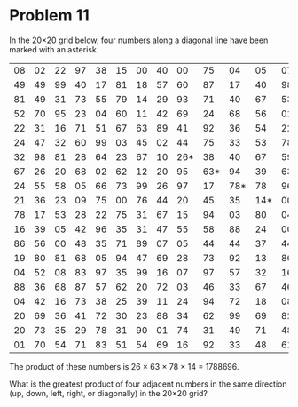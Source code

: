 # Problem 11

In the 20×20 grid below, four numbers along a diagonal line have been marked with an asterisk.

|   |   |   |   |   |   |   |   |   |   |   |   |   |   |   |   |   |   |   |   |
|---|---|---|---|---|---|---|---|---|---|---|---|---|---|---|---|---|---|---|---|
|08|02|22|97|38|15|00|40|00|75|04|05|07|78|52|12|50|77|91|08|
|49|49|99|40|17|81|18|57|60|87|17|40|98|43|69|48|04|56|62|00|
|81|49|31|73|55|79|14|29|93|71|40|67|53|88|30|03|49|13|36|65|
|52|70|95|23|04|60|11|42|69|24|68|56|01|32|56|71|37|02|36|91|
|22|31|16|71|51|67|63|89|41|92|36|54|22|40|40|28|66|33|13|80|
|24|47|32|60|99|03|45|02|44|75|33|53|78|36|84|20|35|17|12|50|
|32|98|81|28|64|23|67|10|26*|38|40|67|59|54|70|66|18|38|64|70|
|67|26|20|68|02|62|12|20|95|63*|94|39|63|08|40|91|66|49|94|21|
|24|55|58|05|66|73|99|26|97|17|78*|78|96|83|14|88|34|89|63|72|
|21|36|23|09|75|00|76|44|20|45|35|14*|00|61|33|97|34|31|33|95|
|78|17|53|28|22|75|31|67|15|94|03|80|04|62|16|14|09|53|56|92|
|16|39|05|42|96|35|31|47|55|58|88|24|00|17|54|24|36|29|85|57|
|86|56|00|48|35|71|89|07|05|44|44|37|44|60|21|58|51|54|17|58|
|19|80|81|68|05|94|47|69|28|73|92|13|86|52|17|77|04|89|55|40|
|04|52|08|83|97|35|99|16|07|97|57|32|16|26|26|79|33|27|98|66|
|88|36|68|87|57|62|20|72|03|46|33|67|46|55|12|32|63|93|53|69|
|04|42|16|73|38|25|39|11|24|94|72|18|08|46|29|32|40|62|76|36|
|20|69|36|41|72|30|23|88|34|62|99|69|82|67|59|85|74|04|36|16|
|20|73|35|29|78|31|90|01|74|31|49|71|48|86|81|16|23|57|05|54|
|01|70|54|71|83|51|54|69|16|92|33|48|61|43|52|01|89|19|67|48|

The product of these numbers is 26 × 63 × 78 × 14 = 1788696.

What is the greatest product of four adjacent numbers in the same direction (up, down, left, right, or diagonally) in the 20×20 grid?
